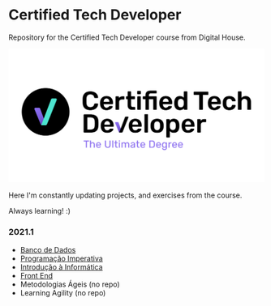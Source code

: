 # Certified Tech Developer

Repository for the Certified Tech Developer course from Digital House.

![](https://github.com/caiosaldanha/techdev/blob/main/files/ctdlogo.jpg)

Here I'm constantly updating projects, and exercises from the course.

Always learning! :)

###  2021.1
<ul>
    <li><a href="https://github.com/caiosaldanha/techdev/tree/main/bancodedados">Banco de Dados</a></li>
    <li><a href="https://github.com/caiosaldanha/techdev/tree/main/programacaoimperativa">Programação Imperativa</a></li>
    <li><a href="https://github.com/caiosaldanha/techdev/tree/main/introducaoainformatica">Introdução à Informática</a></li>
    <li><a href="https://github.com/caiosaldanha/techdev/tree/main/frontend">Front End</a></li>
    <li>Metodologias Ágeis (no repo)</li>
    <li>Learning Agility (no repo)</li>
</ul>
